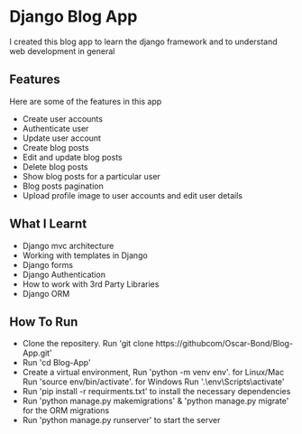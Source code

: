 # Django Blog App

I created this blog app to learn the django framework and to understand web development in general

## Features

Here are some of the features in this app

- Create user accounts
- Authenticate user
- Update user account
- Create blog posts
- Edit and update blog posts
- Delete blog posts
- Show blog posts for a particular user
- Blog posts pagination
- Upload profile image to user accounts and edit user details

## What I Learnt

- Django mvc architecture
- Working with templates in Django
- Django forms
- Django Authentication
- How to work with 3rd Party Libraries
- Django ORM

## How To Run

- Clone the repositery. Run 'git clone https://githubcom/Oscar-Bond/Blog-App.git'
- Run 'cd Blog-App'
- Create a virtual environment, Run 'python -m venv env'. for Linux/Mac Run 'source env/bin/activate'. for Windows Run '.\env\Scripts\activate'
- Run 'pip install -r requirments.txt' to install the necessary dependencies
- Run 'python manage.py makemigrations' & 'python manage.py migrate' for the ORM migrations
- Run 'python manage.py runserver' to start the server
